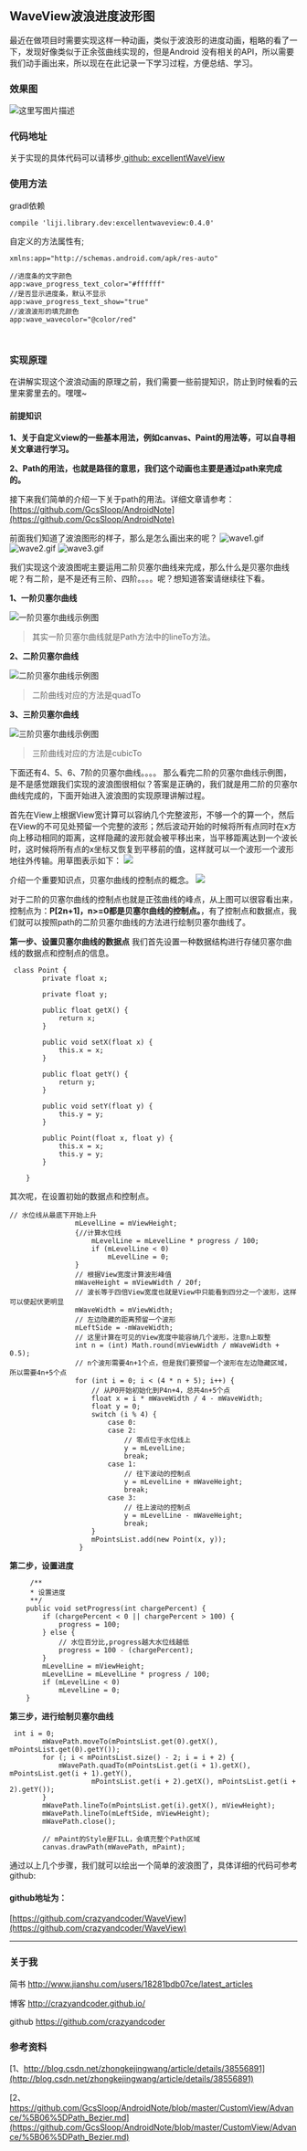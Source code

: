 ## WaveView波浪进度波形图
最近在做项目时需要实现这样一种动画，类似于波浪形的进度动画，粗略的看了一下，发现好像类似于正余弦曲线实现的，但是Android 没有相关的API，所以需要我们动手画出来，所以现在在此记录一下学习过程，方便总结、学习。

### 效果图
![这里写图片描述](http://img.blog.csdn.net/20161222144547445?watermark/2/text/aHR0cDovL2Jsb2cuY3Nkbi5uZXQvbGlqaV94Yw==/font/5a6L5L2T/fontsize/400/fill/I0JBQkFCMA==/dissolve/70/gravity/SouthEast)


### 代码地址
关于实现的具体代码可以请移步[ github: excellentWaveView](https://github.com/crazyandcoder/WaveView)

### 使用方法
gradl依赖

```
compile 'liji.library.dev:excellentwaveview:0.4.0'
```

自定义的方法属性有;

```
xmlns:app="http://schemas.android.com/apk/res-auto"

//进度条的文字颜色
app:wave_progress_text_color="#ffffff"
//是否显示进度条，默认不显示
app:wave_progress_text_show="true"
//波浪波形的填充颜色
app:wave_wavecolor="@color/red" 



```

### 实现原理

在讲解实现这个波浪动画的原理之前，我们需要一些前提知识，防止到时候看的云里来雾里去的。嘿嘿~

#### **前提知识**
**1、关于自定义view的一些基本用法，例如canvas、Paint的用法等，可以自寻相关文章进行学习。**

**2、Path的用法，也就是路径的意思，我们这个动画也主要是通过path来完成的。**

接下来我们简单的介绍一下关于path的用法。详细文章请参考：[https://github.com/GcsSloop/AndroidNote](https://github.com/GcsSloop/AndroidNote)

 前面我们知道了波浪图形的样子，那么是怎么画出来的呢？
![wave1.gif](http://upload-images.jianshu.io/upload_images/676457-4fa912d2c421ea81.gif?imageMogr2/auto-orient/strip) ![wave2.gif](http://upload-images.jianshu.io/upload_images/676457-16f5e189ffc84536.gif?imageMogr2/auto-orient/strip) ![wave3.gif](http://upload-images.jianshu.io/upload_images/676457-92e0f876d827c036.gif?imageMogr2/auto-orient/strip)

我们实现这个波浪图呢主要运用二阶贝塞尔曲线来完成，那么什么是贝塞尔曲线呢？有二阶，是不是还有三阶、四阶。。。。呢？想知道答案请继续往下看。

**1、一阶贝塞尔曲线**

![一阶贝塞尔曲线示例图](https://camo.githubusercontent.com/71496535e042ea905274315ddafda0defd1de8e1/68747470733a2f2f75706c6f61642e77696b696d656469612e6f72672f77696b6970656469612f636f6d6d6f6e732f302f30302f422543332541397a6965725f315f6269672e676966)

>  其实一阶贝塞尔曲线就是Path方法中的lineTo方法。

**2、二阶贝塞尔曲线**

![二阶贝塞尔曲线示例图](https://camo.githubusercontent.com/e42e6067ba0955631e3207a6fbd4b24f4a26132f/68747470733a2f2f75706c6f61642e77696b696d656469612e6f72672f77696b6970656469612f636f6d6d6f6e732f332f33642f422543332541397a6965725f325f6269672e676966)

> 二阶曲线对应的方法是quadTo

**3、三阶贝塞尔曲线**

![三阶贝塞尔曲线示例图](https://camo.githubusercontent.com/e8db61bc38f255f4d1b701126f6920688c8e5de4/68747470733a2f2f75706c6f61642e77696b696d656469612e6f72672f77696b6970656469612f636f6d6d6f6e732f642f64622f422543332541397a6965725f335f6269672e676966)

> 三阶曲线对应的方法是cubicTo

下面还有4、5、6、7阶的贝塞尔曲线。。。。
那么看完二阶的贝塞尔曲线示例图，是不是感觉跟我们实现的波浪图很相似？答案是正确的，我们就是用二阶的贝塞尔曲线完成的，下面开始进入波浪图的实现原理讲解过程。

首先在View上根据View宽计算可以容纳几个完整波形，不够一个的算一个，然后在View的不可见处预留一个完整的波形；然后波动开始的时候将所有点同时在x方向上移动相同的距离，这样隐藏的波形就会被平移出来，当平移距离达到一个波长时，这时候将所有点的x坐标又恢复到平移前的值，这样就可以一个波形一个波形地往外传输。用草图表示如下：
![](http://img.blog.csdn.net/20161222152831938?watermark/2/text/aHR0cDovL2Jsb2cuY3Nkbi5uZXQvbGlqaV94Yw==/font/5a6L5L2T/fontsize/400/fill/I0JBQkFCMA==/dissolve/70/gravity/SouthEast)


介绍一个重要知识点，贝塞尔曲线的控制点的概念。
 ![](http://img.blog.csdn.net/20161222153034926?watermark/2/text/aHR0cDovL2Jsb2cuY3Nkbi5uZXQvbGlqaV94Yw==/font/5a6L5L2T/fontsize/400/fill/I0JBQkFCMA==/dissolve/70/gravity/SouthEast)

对于二阶的贝塞尔曲线的控制点也就是正弦曲线的峰点，从上图可以很容看出来，控制点为：**P[2n+1]，n>=0都是贝塞尔曲线的控制点。**，有了控制点和数据点，我们就可以按照path的二阶贝塞尔曲线的方法进行绘制贝塞尔曲线了。

**第一步、设置贝塞尔曲线的数据点**
我们首先设置一种数据结构进行存储贝塞尔曲线的数据点和控制点的信息。

```
 class Point {
        private float x;

        private float y;

        public float getX() {
            return x;
        }

        public void setX(float x) {
            this.x = x;
        }

        public float getY() {
            return y;
        }

        public void setY(float y) {
            this.y = y;
        }

        public Point(float x, float y) {
            this.x = x;
            this.y = y;
        }

    }
```

其次呢，在设置初始的数据点和控制点。

```
// 水位线从最底下开始上升
                mLevelLine = mViewHeight;
                {//计算水位线
                    mLevelLine = mLevelLine * progress / 100;
                    if (mLevelLine < 0)
                        mLevelLine = 0;
                }
                // 根据View宽度计算波形峰值
                mWaveHeight = mViewWidth / 20f;
                // 波长等于四倍View宽度也就是View中只能看到四分之一个波形，这样可以使起伏更明显
                mWaveWidth = mViewWidth;
                // 左边隐藏的距离预留一个波形
                mLeftSide = -mWaveWidth;
                // 这里计算在可见的View宽度中能容纳几个波形，注意n上取整
                int n = (int) Math.round(mViewWidth / mWaveWidth + 0.5);
                // n个波形需要4n+1个点，但是我们要预留一个波形在左边隐藏区域，所以需要4n+5个点
                for (int i = 0; i < (4 * n + 5); i++) {
                    // 从P0开始初始化到P4n+4，总共4n+5个点
                    float x = i * mWaveWidth / 4 - mWaveWidth;
                    float y = 0;
                    switch (i % 4) {
                        case 0:
                        case 2:
                            // 零点位于水位线上
                            y = mLevelLine;
                            break;
                        case 1:
                            // 往下波动的控制点
                            y = mLevelLine + mWaveHeight;
                            break;
                        case 3:
                            // 往上波动的控制点
                            y = mLevelLine - mWaveHeight;
                            break;
                    }
                    mPointsList.add(new Point(x, y));
                 }
```

**第二步，设置进度**

```
     /**
     * 设置进度
     **/
    public void setProgress(int chargePercent) {
        if (chargePercent < 0 || chargePercent > 100) {
            progress = 100;
        } else {
            // 水位百分比,progress越大水位线越低
            progress = 100 - (chargePercent);
        }
        mLevelLine = mViewHeight;
        mLevelLine = mLevelLine * progress / 100;
        if (mLevelLine < 0)
            mLevelLine = 0;
    }

```

**第三步，进行绘制贝塞尔曲线**

```
 int i = 0;
        mWavePath.moveTo(mPointsList.get(0).getX(), mPointsList.get(0).getY());
        for (; i < mPointsList.size() - 2; i = i + 2) {
            mWavePath.quadTo(mPointsList.get(i + 1).getX(), mPointsList.get(i + 1).getY(),
                    mPointsList.get(i + 2).getX(), mPointsList.get(i + 2).getY());
        }
        mWavePath.lineTo(mPointsList.get(i).getX(), mViewHeight);
        mWavePath.lineTo(mLeftSide, mViewHeight);
        mWavePath.close();

        // mPaint的Style是FILL，会填充整个Path区域
        canvas.drawPath(mWavePath, mPaint);

```
通过以上几个步骤，我们就可以绘出一个简单的波浪图了，具体详细的代码可参考github:

#### **github地址为：**
[https://github.com/crazyandcoder/WaveView](https://github.com/crazyandcoder/WaveView)


----------

### 关于我

简书 http://www.jianshu.com/users/18281bdb07ce/latest_articles

博客 http://crazyandcoder.github.io/

github https://github.com/crazyandcoder


### 参考资料
[1、http://blog.csdn.net/zhongkejingwang/article/details/38556891](http://blog.csdn.net/zhongkejingwang/article/details/38556891)

[2、https://github.com/GcsSloop/AndroidNote/blob/master/CustomView/Advance/%5B06%5DPath_Bezier.md](https://github.com/GcsSloop/AndroidNote/blob/master/CustomView/Advance/%5B06%5DPath_Bezier.md)

